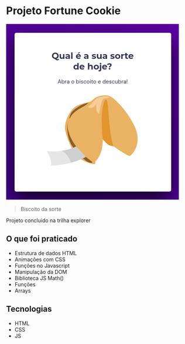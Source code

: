 # Projeto Fortune Cookie

![preview](./assets/preview.png)

> Biscoito da sorte 

Projeto concluido na trilha explorer

## O que foi praticado 

- Estrutura de dados HTML
- Animações com CSS
- Funções no Javascript
- Manipulação da DOM
- Biblioteca JS Math()
- Funções 
- Arrays


## Tecnologias 

- HTML
- CSS
- JS
